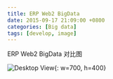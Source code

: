 ```yaml
---
title: ERP Web2 BigData
date: 2015-09-17 21:09:00 +0800
categories: [Big data]
tags: [develop, image]
---
```


ERP Web2 BigData 对比图

![Desktop View](/content/ERP%3AWEB2.0%3ABigData.png){: w=700, h=400}